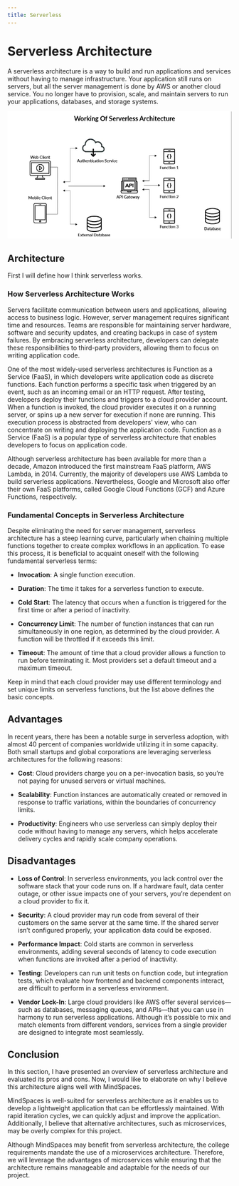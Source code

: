 ```yaml
---
title: Serverless
---
```


# Serverless Architecture

A serverless architecture is a way to build and run applications and services without having to manage infrastructure. Your application still runs on servers, but all the server management is done by AWS or another cloud service. You no longer have to provision, scale, and maintain servers to run your applications, databases, and storage systems. 

![Serverless Architecture](serverless.png)

## Architecture

First I will  define how I think serverless works.

### How Serverless Architecture Works

Servers facilitate communication between users and applications, allowing access to business logic. However, server management requires significant time and resources. Teams are responsible for maintaining server hardware, software and security updates, and creating backups in case of system failures. By embracing serverless architecture, developers can delegate these responsibilities to third-party providers, allowing them to focus on writing application code.

One of the most widely-used serverless architectures is Function as a Service (FaaS), in which developers write application code as discrete functions. Each function performs a specific task when triggered by an event, such as an incoming email or an HTTP request. After testing, developers deploy their functions and triggers to a cloud provider account. When a function is invoked, the cloud provider executes it on a running server, or spins up a new server for execution if none are running. This execution process is abstracted from developers' view, who can concentrate on writing and deploying the application code. Function as a Service (FaaS) is a popular type of serverless architecture that enables developers to focus on application code.

Although serverless architecture has been available for more than a decade, Amazon introduced the first mainstream FaaS platform, AWS Lambda, in 2014. Currently, the majority of developers use AWS Lambda to build serverless applications. Nevertheless, Google and Microsoft also offer their own FaaS platforms, called Google Cloud Functions (GCF) and Azure Functions, respectively.
### Fundamental Concepts in Serverless Architecture

Despite eliminating the need for server management, serverless architecture has a steep learning curve, particularly when chaining multiple functions together to create complex workflows in an application. To ease this process, it is beneficial to acquaint oneself with the following fundamental serverless terms:
- **Invocation**: A single function execution.

- **Duration**: The time it takes for a serverless function to execute.

- **Cold Start**: The latency that occurs when a function is triggered for the first time or after a period of inactivity.

- **Concurrency Limit**: The number of function instances that can run simultaneously in one region, as determined by the cloud provider. A function will be throttled if it exceeds this limit.

- **Timeout**: The amount of time that a cloud provider allows a function to run before terminating it. Most providers set a default timeout and a maximum timeout.

Keep in mind that each cloud provider may use different terminology and set unique limits on serverless functions, but the list above defines the basic concepts.


## Advantages

In recent years, there has been a notable surge in serverless adoption, with almost 40 percent of companies worldwide utilizing it in some capacity. Both small startups and global corporations are leveraging serverless architectures for the following reasons:
- **Cost**: Cloud providers charge you on a per-invocation basis, so you’re not paying for unused servers or virtual machines.

- **Scalability**: Function instances are automatically created or removed in response to traffic variations, within the boundaries of concurrency limits.

- **Productivity**: Engineers who use serverless can simply deploy their code without having to manage any servers, which helps accelerate delivery cycles and rapidly scale company operations.
## Disadvantages

- **Loss of Control**: In serverless environments, you lack control over the software stack that your code runs on. If a hardware fault, data center outage, or other issue impacts one of your servers, you’re dependent on a cloud provider to fix it.

- **Security**: A cloud provider may run code from several of their customers on the same server at the same time. If the shared server isn’t configured properly, your application data could be exposed.

- **Performance Impact**: Cold starts are common in serverless environments, adding several seconds of latency to code execution when functions are invoked after a period of inactivity.

- **Testing**: Developers can run unit tests on function code, but integration tests, which evaluate how frontend and backend components interact, are difficult to perform in a serverless environment.

- **Vendor Lock-In**: Large cloud providers like AWS offer several services—such as databases, messaging queues, and APIs—that you can use in harmony to run serverless applications. Although it’s possible to mix and match elements from different vendors, services from a single provider are designed to integrate most seamlessly.
## Conclusion
In this section, I have presented an overview of serverless architecture and evaluated its pros and cons. Now, I would like to elaborate on why I believe this architecture aligns well with MindSpaces.

MindSpaces is well-suited for serverless architecture as it enables us to develop a lightweight application that can be effortlessly maintained. With rapid iteration cycles, we can quickly adjust and improve the application. Additionally, I believe that alternative architectures, such as microservices, may be overly complex for this project.

Although MindSpaces may benefit from serverless architecture, the college requirements mandate the use of a microservices architecture. Therefore, we will leverage the advantages of microservices while ensuring that the architecture remains manageable and adaptable for the needs of our project.